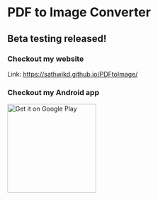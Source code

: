 # PDF to Image Converter
## Beta testing released!
### Checkout my website
Link: https://sathwikd.github.io/PDFtoImage/
### Checkout my Android app
<a href='https://play.google.com/store/apps/details?id=com.sathwikd.pdftoimage&pcampaignid=pcampaignidMKT-Other-global-all-co-prtnr-py-PartBadge-Mar2515-1'><img alt='Get it on Google Play' src='https://play.google.com/intl/en_us/badges/static/images/badges/en_badge_web_generic.png' width = "200"/></a>

